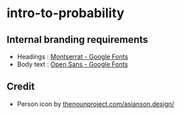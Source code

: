 # intro-to-probability

## Internal branding requirements

- Headings : [Montserrat - Google Fonts](https://fonts.google.com/specimen/Montserrat)
- Body text : [Open Sans - Google Fonts](https://fonts.google.com/specimen/Open+Sans)

## Credit

* Person icon by [thenounproject.com/asianson.design/](https://thenounproject.com/asianson.design/)
